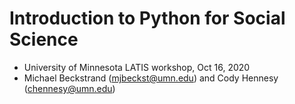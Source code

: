 # Introduction to Python for Social Science
- University of Minnesota LATIS workshop, Oct 16, 2020
- Michael Beckstrand (mjbeckst@umn.edu) and Cody Hennesy (chennesy@umn.edu)
